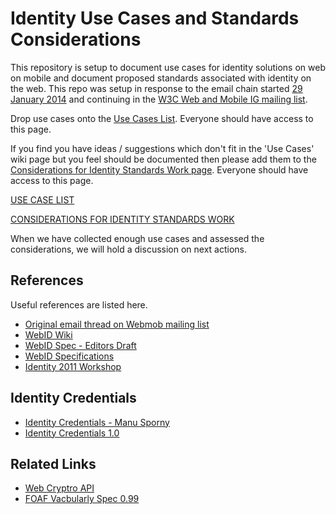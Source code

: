 Identity Use Cases and Standards Considerations
==================

This repository is setup to document use cases for identity solutions on web on mobile and document proposed standards associated with identity on the web. This repo was setup in response to the email chain started [29 January 2014](http://lists.w3.org/Archives/Public/public-web-mobile/2014Jan/0038.html) and continuing in the [W3C Web and Mobile IG mailing list](http://lists.w3.org/Archives/Public/public-web-mobile/2014Jan/thread.html).

Drop use cases onto the [Use Cases List](https://github.com/w3c-webmob/identity/tree/master/use-cases). Everyone should have access to this page.

If you find you have ideas / suggestions which don't fit in the 'Use Cases' wiki page but you feel should be documented then please add them to the [Considerations for Identity Standards Work page](https://github.com/w3c-webmob/identity/wiki/Considerations-for-Identity-Standards-Work). Everyone should have access to this page.

[USE CASE LIST](https://github.com/w3c-webmob/identity/tree/master/use-cases/README.md)

[CONSIDERATIONS FOR IDENTITY STANDARDS WORK](https://github.com/w3c-webmob/identity/tree/master/considerations-for-standards/)

When we have collected enough use cases and assessed the considerations, we will hold a discussion on next actions. 

## References
Useful references are listed here. 
* [Original email thread on Webmob mailing list](http://lists.w3.org/Archives/Public/public-web-mobile/2014Jan/thread.html)
* [WebID Wiki](https://www.w3.org/wiki/WebID)
* [WebID Spec - Editors Draft](https://dvcs.w3.org/hg/WebID/raw-file/tip/spec/identity-respec.html)
* [WebID Specifications](http://www.w3.org/2005/Incubator/webid/spec/)
* [Identity 2011 Workshop](http://bblfish.net/blog/2011/05/25/)

## Identity Credentials
* [Identity Credentials - Manu Sporny](http://continuations.com/post/79187457919/decentralizing-identity)
* [Identity Credentials 1.0](https://web-payments.org/specs/source/identity-credentials/#web-credential-based-login)

## Related Links
* [Web Cryptro API](http://www.w3.org/TR/WebCryptoAPI/)
* [FOAF Vacbularly Spec 0.99](http://xmlns.com/foaf/spec/#sec-glance)